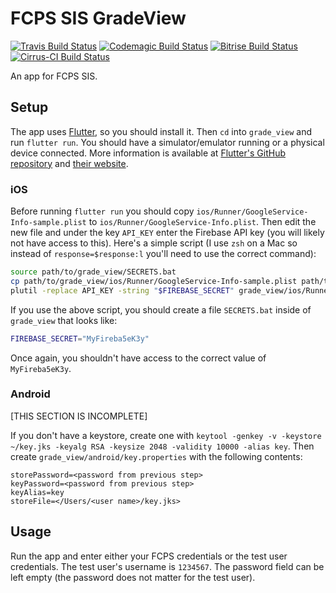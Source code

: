 # FCPS SIS GradeView
[![Travis Build Status](https://api.travis-ci.org/sumanthratna/grade_view.svg?branch=master)](https://travis-ci.org/sumanthratna/grade_view) [![Codemagic Build Status](https://api.codemagic.io/apps/5cbcc27533718337908b8cc2/5cbcc27533718337908b8cc1/status_badge.svg)](https://codemagic.io/apps/5cbcc27533718337908b8cc2/5cbcc27533718337908b8cc1/latest_build) [![Bitrise Build Status](https://app.bitrise.io/app/1eb88e8e2f886294/status.svg?token=dbUXfDkBiOLZlYKQiZTgZA&branch=master)](https://app.bitrise.io/app/1eb88e8e2f886294) [![Cirrus-CI Build Status](https://api.cirrus-ci.com/github/sumanthratna/grade_view.svg)](https://cirrus-ci.com/github/sumanthratna/grade_view)


An app for FCPS SIS.

## Setup
The app uses [Flutter](https://flutter.dev), so you should install it. Then `cd` into `grade_view` and run `flutter run`. You should have a simulator/emulator running or a physical device connected. More information is available at [Flutter's GitHub repository](https://github.com/flutter/flutter) and [their website](https://flutter.dev/).

### iOS
Before running `flutter run` you should copy `ios/Runner/GoogleService-Info-sample.plist` to `ios/Runner/GoogleService-Info.plist`. Then edit the new file and under the key `API_KEY` enter the Firebase API key (you will likely not have access to this). Here's a simple script (I use `zsh` on a Mac so instead of `response=$response:l` you'll need to use the correct command):
```bash
source path/to/grade_view/SECRETS.bat
cp path/to/grade_view/ios/Runner/GoogleService-Info-sample.plist path/to/grade_view/ios/Runner/GoogleService-Info.plist
plutil -replace API_KEY -string "$FIREBASE_SECRET" grade_view/ios/Runner/GoogleService-Info.plist
```
If you use the above script, you should create a file `SECRETS.bat` inside of `grade_view` that looks like:
```bash
FIREBASE_SECRET="MyFireba5eK3y"
```
Once again, you shouldn't have access to the correct value of `MyFireba5eK3y`.

### Android
[THIS SECTION IS INCOMPLETE]

If you don't have a keystore, create one with `keytool -genkey -v -keystore ~/key.jks -keyalg RSA -keysize 2048 -validity 10000 -alias key`. Then create `grade_view/android/key.properties` with the following contents:
```
storePassword=<password from previous step>
keyPassword=<password from previous step>
keyAlias=key
storeFile=</Users/<user name>/key.jks>
```

## Usage
Run the app and enter either your FCPS credentials or the test user credentials. The test user's username is `1234567`. The password field can be left empty (the password does not matter for the test user).
